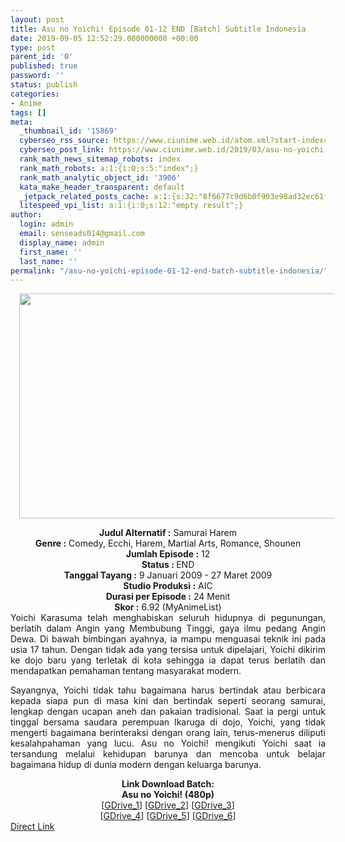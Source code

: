 ```yaml
---
layout: post
title: Asu no Yoichi! Episode 01-12 END [Batch] Subtitle Indonesia
date: 2019-09-05 12:52:29.000000000 +00:00
type: post
parent_id: '0'
published: true
password: ''
status: publish
categories:
- Anime
tags: []
meta:
  _thumbnail_id: '15869'
  cyberseo_rss_source: https://www.ciunime.web.id/atom.xml?start-index=3451&max-results=150
  cyberseo_post_link: https://www.ciunime.web.id/2019/03/asu-no-yoichi-episode-01-12-end-batch.html
  rank_math_news_sitemap_robots: index
  rank_math_robots: a:1:{i:0;s:5:"index";}
  rank_math_analytic_object_id: '3906'
  kata_make_header_transparent: default
  _jetpack_related_posts_cache: a:1:{s:32:"8f6677c9d6b0f903e98ad32ec61f8deb";a:2:{s:7:"expires";i:1654321653;s:7:"payload";a:0:{}}}
  litespeed_vpi_list: a:1:{i:0;s:12:"empty result";}
author:
  login: admin
  email: senseads014@gmail.com
  display_name: admin
  first_name: ''
  last_name: ''
permalink: "/asu-no-yoichi-episode-01-12-end-batch-subtitle-indonesia/"
---
```

<div class="separator" style="clear: both; text-align: center;"><a href="https://4.bp.blogspot.com/-gXTlqDGepVM/XJ2p0q5wdfI/AAAAAAAAKvU/s0MeuA_rGbMEigcXGtkwg1osA3eVhGWtACLcBGAs/s1600/Asu%2Bno%2BYoichi%2521.jpg" imageanchor="1" style="margin-left: 1em; margin-right: 1em;"><img border="0" data-original-height="720" data-original-width="1280" height="360" src="{{ site.baseurl }}/assets/2019/09/Asu%2Bno%2BYoichi%2521.jpg" width="640" /></a></div>
<p>
<div style="text-align: center;"><b>Judul</b><b><b> Alternatif</b> :</b> Samurai Harem</div>
<div style="text-align: center;"><b><b>Genre :</b></b> Comedy, Ecchi, Harem, Martial Arts, Romance, Shounen</div>
<div style="text-align: center;"><b>Jumlah Episode :</b> 12<br /><b>Status :&nbsp;</b>END<br /><b>Tanggal Tayang :</b> 9 Januari 2009 - 27 Maret 2009<br /><b>Studio Produksi :</b> AIC<br /><b>Durasi per Episode :</b> 24 Menit</div>
<div style="text-align: center;"><b>Skor :</b> 6.92 (MyAnimeList)</div>
<div style="text-align: center;"></div>
<div style="text-align: justify;">Yoichi Karasuma telah menghabiskan seluruh hidupnya di pegunungan, berlatih dalam Angin yang Membubung Tinggi, gaya ilmu pedang Angin Dewa. Di bawah bimbingan ayahnya, ia mampu menguasai teknik ini pada usia 17 tahun. Dengan tidak ada yang tersisa untuk dipelajari, Yoichi dikirim ke dojo baru yang terletak di kota sehingga ia dapat terus berlatih dan mendapatkan pemahaman tentang masyarakat modern.</p>
<p>Sayangnya, Yoichi tidak tahu bagaimana harus bertindak atau berbicara kepada siapa pun di masa kini dan bertindak seperti seorang samurai, lengkap dengan ucapan aneh dan pakaian tradisional. Saat ia pergi untuk tinggal bersama saudara perempuan Ikaruga di dojo, Yoichi, yang tidak mengerti bagaimana berinteraksi dengan orang lain, terus-menerus diliputi kesalahpahaman yang lucu. Asu no Yoichi! mengikuti Yoichi saat ia tersandung melalui kehidupan barunya dan mencoba untuk belajar bagaimana hidup di dunia modern dengan keluarga barunya.</p></div>
<div style="text-align: justify;"></div>
<div style="text-align: justify;"></div>
<div style="text-align: center;"><b>Link Download Batch:</b></div>
<div style="text-align: center;"><b>Asu no Yoichi! (480p)</b></div>
<div style="text-align: center;">[<a href="https://drive.google.com/uc?export=download&amp;id=1mMC4yRZKkJbY4C61KvvG7hXf3ooxPYBx" target="_blank" rel="noopener">GDrive_1</a>] [<a href="https://drive.google.com/uc?export=download&amp;id=11rNsYYSMf_pBuOBhnqXCtZr6zcZsXS33" target="_blank" rel="noopener">GDrive_2</a>] [<a href="https://drive.google.com/uc?export=download&amp;id=1WXNkxNByheVK4jr2iel8bw3DyzYRe2hF" target="_blank" rel="noopener">GDrive_3</a>]<br />[<a href="https://drive.google.com/$typettps://drive.google.com/open?id=1kj8fjJMK4LI8g34MhXUzAfkPYSr4eP8" target="_blank" rel="noopener">GDrive_4</a>] [<a href="https://drive.google.com/uc?export=download&amp;id=1WkQHcW4A0aS9CwTEdjbnzwhfOzKNOn_j" target="_blank" rel="noopener">GDrive_5</a>] [<a href="https://drive.google.com/uc?export=download&amp;id=1Ru0sfoBvx4Qb5H1WQD5nf4XapQynL0ae" target="_blank" rel="noopener">GDrive_6</a>]</div>
<link rel="stylesheet" href="https://cdnjs.cloudflare.com/ajax/libs/font-awesome/4.7.0/css/font-awesome.min.css" />
<div class="divbtn"> <a href="https://handymansurrender.com/fihup8buzv?key=94550f7ce39444073321dde3b8782f97" class="btn"><i class="fa fa-download"></i> Direct Link</a> </div>
